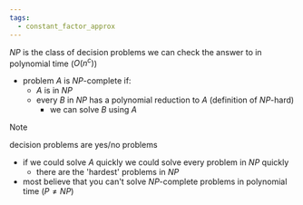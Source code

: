 ```yaml
---
tags:
  - constant_factor_approx
---
```

$NP$ is the class of decision problems we can check the answer to in polynomial time ($O(n^c)$)
- problem $A$ is $NP$-complete if:
	- $A$ is in $NP$
	- every $B$ in $NP$ has a polynomial reduction to $A$ (definition of $NP$-hard)
		- we can solve $B$ using $A$
>[!note]
decision problems are yes/no problems

- if we could solve $A$ quickly we could solve every problem in $NP$ quickly
	- there are the 'hardest' problems in $NP$
- most believe that you can't solve $NP$-complete problems in polynomial time ($P\neq NP$)